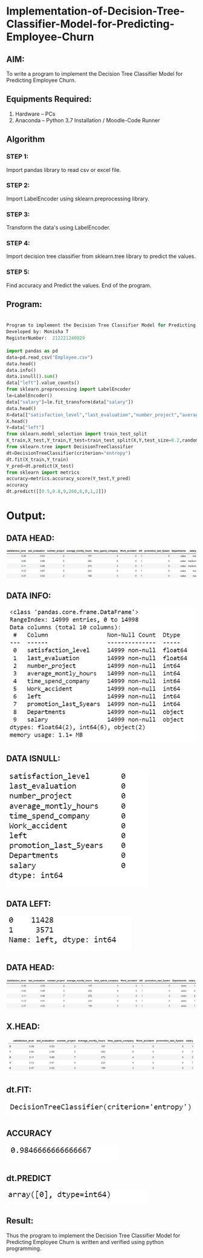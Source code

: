 # Implementation-of-Decision-Tree-Classifier-Model-for-Predicting-Employee-Churn

## AIM:
To write a program to implement the Decision Tree Classifier Model for Predicting Employee Churn.

## Equipments Required:
1. Hardware – PCs
2. Anaconda – Python 3.7 Installation / Moodle-Code Runner

## Algorithm

### STEP 1:

Import pandas library to read csv or excel file.

### STEP 2:

Import LabelEncoder using sklearn.preprocessing library.

### STEP 3:

Transform the data's using LabelEncoder.

### STEP 4:

Import decision tree classifier from sklearn.tree library to predict the values.

### STEP 5:

Find accuracy and Predict the values.
End of the program.

## Program:
```python

Program to implement the Decision Tree Classifier Model for Predicting Employee Churn.
Developed by: Monisha T
RegisterNumber:  212221240029

import pandas as pd
data=pd.read_csv("Employee.csv")
data.head()
data.info()
data.isnull().sum()
data["left"].value_counts()
from sklearn.preprocessing import LabelEncoder
le=LabelEncoder()
data["salary"]=le.fit_transform(data["salary"])
data.head()
X=data[["satisfaction_level","last_evaluation","number_project","average_montly_hours","time_spend_company","Work_accident","promotion_last_5years","salary"]]
X.head()
Y=data["left"]
from sklearn.model_selection import train_test_split
X_train,X_test,Y_train,Y_test=train_test_split(X,Y,test_size=0.2,random_state=100)
from sklearn.tree import DecisionTreeClassifier
dt=DecisionTreeClassifier(criterion="entropy")
dt.fit(X_train,Y_train)
Y_pred=dt.predict(X_test)
from sklearn import metrics
accuracy=metrics.accuracy_score(Y_test,Y_pred)
accuracy
dt.predict([[0.5,0.8,9,260,6,0,1,2]])

```

# Output:

## DATA HEAD:

![output](./output1.png)

## DATA INFO:

![output](./output2.png)

## DATA ISNULL:

![output](./output3.png)

## DATA LEFT:

![output](./output4.png)

## DATA HEAD:
![output](./output5.png)

## X.HEAD:
![output](./output6.png)

## dt.FIT:

![output](./output7.png)

## ACCURACY
![output](./output8.png)

## dt.PREDICT
![output](./output9.png)


## Result:
Thus the program to implement the  Decision Tree Classifier Model for Predicting Employee Churn is written and verified using python programming.
